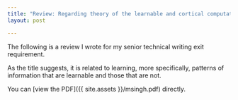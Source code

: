 ```yaml
---
title: "Review: Regarding theory of the learnable and cortical computation"
layout: post

---
```



The following is a review I wrote for my senior technical writing exit requirement.

As the title suggests, it is related to learning, more specifically, patterns of information that are learnable and those that are not. 

You can [view the PDF]({{ site.assets }}/msingh.pdf) directly.

